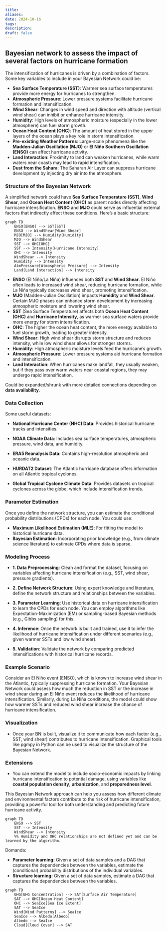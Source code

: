 ```yaml
---
title: 
aliases: 
date: 2024-10-16
tags: 
description: 
draft: false
---
```


## Bayesian network to assess the impact of several factors on hurricane formation

The intensification of hurricanes is driven by a combination of factors. Some key variables to include in your Bayesian Network could be:

- **Sea Surface Temperature (SST)**: Warmer sea surface temperatures provide more energy for hurricanes to strengthen.
- **Atmospheric Pressure**: Lower pressure systems facilitate hurricane formation and intensification.
- **Wind Shear**: Changes in wind speed and direction with altitude (vertical wind shear) can inhibit or enhance hurricane intensity.
- **Humidity**: High levels of atmospheric moisture (especially in the lower atmosphere) can fuel storm growth.
- **Ocean Heat Content (OHC)**: The amount of heat stored in the upper layers of the ocean plays a key role in storm intensification.
- **Pre-existing Weather Patterns**: Large-scale phenomena like the **Madden-Julian Oscillation (MJO)** or **El Niño Southern Oscillation (ENSO)** can affect hurricane activity.
- **Land Interaction**: Proximity to land can weaken hurricanes, while warm waters near coasts may lead to rapid intensification.
- **Dust from the Sahara**: The Saharan Air Layer can suppress hurricane development by injecting dry air into the atmosphere.

### Structure of the Bayesian Network

A simplified network could have **Sea Surface Temperature (SST)**, **Wind Shear**, and **Ocean Heat Content (OHC)** as parent nodes directly affecting hurricane intensification. **ENSO** and **MJO** could serve as influential external factors that indirectly affect these conditions. Here’s a basic structure:

```mermaid
graph TD
    ENSO[ENSO] --> SST[SST]
    ENSO --> WindShear[Wind Shear]
    MJO[MJO] --> Humidity[Humidity]
    MJO --> WindShear
    SST --> OHC[OHC]
    SST --> Intensity[Hurricane Intensity]
    OHC --> Intensity
    WindShear --> Intensity
    Humidity --> Intensity
    AtmPressure[Atmospheric Pressure] --> Intensity
    Land[Land Interaction] --> Intensity
```

- **ENSO** (El Niño/La Niña) influences both **SST** and **Wind Shear**. El Niño often leads to increased wind shear, reducing hurricane formation, while La Niña typically decreases wind shear, promoting intensification.
- **MJO** (Madden-Julian Oscillation) impacts **Humidity** and **Wind Shear**. Certain MJO phases can enhance storm development by increasing atmospheric moisture and lowering wind shear.
- **SST** (Sea Surface Temperature) affects both **Ocean Heat Content (OHC)** and **Hurricane Intensity**, as warmer sea surface waters provide more energy for storm intensification.
- **OHC**: The higher the ocean heat content, the more energy available to fuel storm growth, leading to greater intensity.
- **Wind Shear**: High wind shear disrupts storm structure and reduces intensity, while low wind shear allows for stronger storms.
- **Humidity**: High atmospheric moisture levels feed the hurricane’s growth.
- **Atmospheric Pressure**: Lower pressure systems aid hurricane formation and intensification.
- **Land Interaction**: When hurricanes make landfall, they usually weaken, but if they pass over warm waters near coastal regions, they may undergo rapid intensification.


Could be expanded/shrunk with more detailed connections depending on **data availability**.


### Data Collection

 Some useful datasets:

- **National Hurricane Center (NHC) Data**: Provides historical hurricane tracks and intensities.

- **NOAA Climate Data**: Includes sea surface temperatures, atmospheric pressure, wind data, and humidity.

- **ERA5 Reanalysis Data**: Contains high-resolution atmospheric and oceanic data.

- **HURDAT2 Dataset**: The Atlantic hurricane database offers information on all Atlantic tropical cyclones.

- **Global Tropical Cyclone Climate Data**: Provides datasets on tropical cyclones across the globe, which include intensification trends.

### Parameter Estimation

Once you define the network structure, you can estimate the conditional probability distributions (CPDs) for each node. You could use:
- **Maximum Likelihood Estimation (MLE)**: For fitting the model to historical hurricane data.
- **Bayesian Estimation**: Incorporating prior knowledge (e.g., from climate science literature) to estimate CPDs where data is sparse.

### Modeling Process

- **1. Data Preprocessing**: Clean and format the dataset, focusing on variables affecting hurricane intensification (e.g., SST, wind shear, pressure gradients).

- **2. Define Network Structure**: Using expert knowledge and literature, define the network structure and relationships between the variables.

- **3. Parameter Learning**: Use historical data on hurricane intensification to learn the CPDs for each node. You can employ algorithms like Expectation-Maximization (EM) or sampling-based Bayesian methods (e.g., Gibbs sampling) for this.

- **4. Inference**: Once the network is built and trained, use it to infer the likelihood of hurricane intensification under different scenarios (e.g., given warmer SSTs and low wind shear).

- **5. Validation**: Validate the network by comparing predicted intensifications with historical hurricane records.

### Example Scenario

Consider an El Niño event (ENSO), which is known to increase wind shear in the Atlantic, typically suppressing hurricane formation. Your Bayesian Network could assess how much the reduction in SST or the increase in wind shear during an El Niño event reduces the likelihood of hurricane intensification. Similarly, during La Niña conditions, the model could show how warmer SSTs and reduced wind shear increase the chance of hurricane intensification.

### Visualization

- Once your BN is built, visualize it to communicate how each factor (e.g., SST, wind shear) contributes to hurricane intensification. Graphical tools like pgmpy in Python can be used to visualize the structure of the Bayesian Network.

### Extensions  

- You can extend the model to include socio-economic impacts by linking hurricane intensification to potential damage, using variables like **coastal population density**, **urbanization**, and **preparedness level**.

  
This Bayesian Network approach can help you assess how different climate and environmental factors contribute to the risk of hurricane intensification, providing a powerful tool for both understanding and predicting future hurricane activity.

```mermaid
graph TD
    ENSO --> SST
    SST --> Intensity
    WindShear --> Intensity
    %% Humidity and OHC relationships are not defined yet and can be learned by the algorithm.
```

Domanda: 
- **Parameter learning:** Given a set of data samples and a DAG that captures the dependencies between the variables, estimate the (conditional) probability distributions of the individual variables.
- **Structure learning:** Given a set of data samples, estimate a DAG that captures the dependencies between the variables.


```mermaid
graph TD
    GHG[GHG Concentration] --> SAT[Surface Air Temperature]
    SAT --> OHC[Ocean Heat Content]
    OHC --> SeaIce[Sea Ice Extent]
    SAT --> SeaIce
    Wind[Wind Patterns] --> SeaIce
    SeaIce --> Albedo[Albedo]
    Albedo --> SeaIce
    Cloud[Cloud Cover] --> SAT
```
